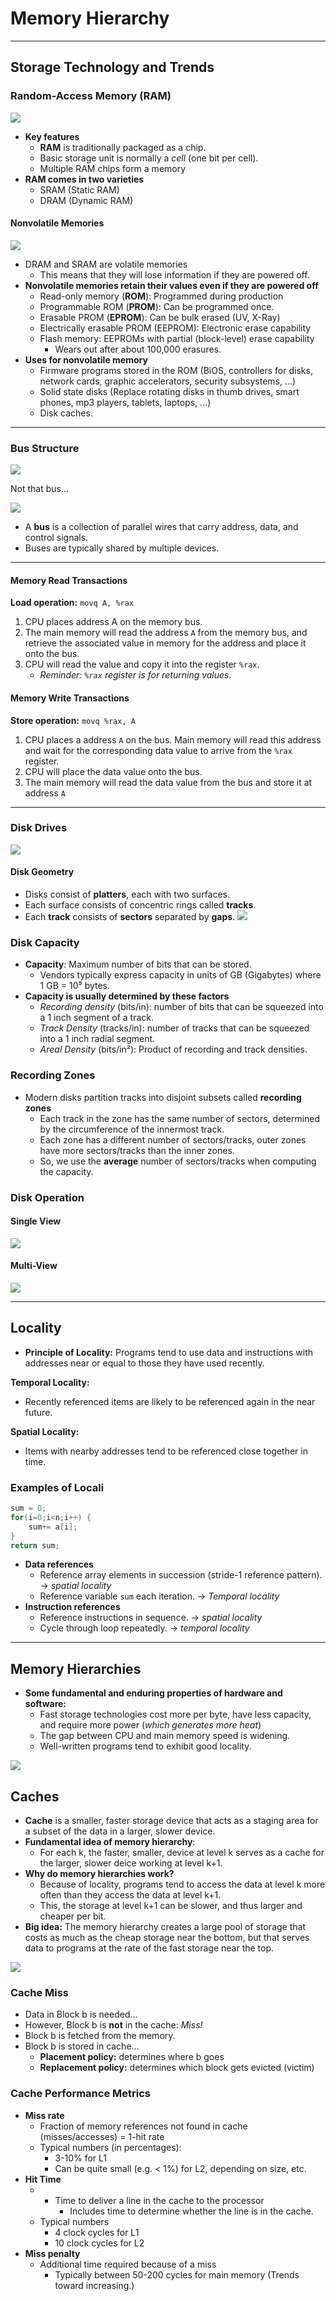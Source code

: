 
# Memory Hierarchy

---
## Storage Technology and Trends

### Random-Access Memory (RAM)
![](imgs/joke/gotou-hitori-bocchi-the-rock.gif)

- **Key features**
	- **RAM** is traditionally packaged as a chip.
	- Basic storage unit is normally a *cell* (one bit per cell).
	- Multiple RAM chips form a memory
- **RAM comes in two varieties**
	- SRAM (Static RAM)
	- DRAM (Dynamic RAM)

#### Nonvolatile Memories
![](imgs/joke/ousa_bocchi_03.png)
- DRAM and SRAM are volatile memories
	- This means that they will lose information if they are powered off.
- **Nonvolatile memories retain their values even if they are powered off**
	- Read-only memory (**ROM**): Programmed during production
	- Programmable ROM (**PROM**): Can be programmed once.
	- Erasable PROM (**EPROM**): Can be bulk erased (UV, X-Ray)
	- Electrically erasable PROM (EEPROM): Electronic erase capability
	- Flash memory: EEPROMs with partial (block-level) erase capability
		- Wears out after about 100,000 erasures.
- **Uses for nonvolatile memory**
	- Firmware programs stored in the ROM (BiOS, controllers for disks, network cards, graphic accelerators, security subsystems, ...)
	- Solid state disks (Replace rotating disks in thumb drives, smart phones, mp3 players, tablets, laptops, ...)
	- Disk caches.

---

### Bus Structure

![](imgs/joke/park-the-bus.webp)

Not that bus...

![](imgs/actual/bus-structure.png)

- A **bus** is a collection of parallel wires that carry address, data, and control signals.
- Buses are typically shared by multiple devices.

---
#### Memory Read Transactions

**Load operation:** `movq A, %rax`

1. CPU places address A on the memory bus.
2. The main memory will read the address `A` from the memory bus, and retrieve the associated value in memory for the address and place it onto the bus.
3. CPU will read the value and copy it into the register `%rax`.
	- *Reminder: `%rax` register is for returning values.*

#### Memory Write Transactions

**Store operation:** `movq %rax, A`

1. CPU places a address `A` on the bus. Main memory will read this address and wait for the corresponding data value to arrive from the `%rax` register.
2. CPU will place the data value onto the bus.
3. The main memory will read the data value from the bus and store it at address `A`

---

### Disk Drives

![](imgs/actual/disk-drive.png)

#### Disk Geometry
- Disks consist of **platters**, each with two surfaces. 
- Each surface consists of concentric rings called **tracks**.
- Each **track** consists of **sectors** separated by **gaps**.
![](imgs/actual/disk-geometry.png)

### Disk Capacity
- **Capacity**: Maximum number of bits that can be stored.
	- Vendors typically express capacity in units of GB (Gigabytes) where 1 GB = 10⁹ bytes.
- **Capacity is usually determined by these factors**
	- *Recording density* (bits/in): number of bits that can be squeezed into a 1 inch segment of a track.
	- *Track Density* (tracks/in): number of tracks that can be squeezed into a 1 inch radial segment.
	- *Areal Density* (bits/in²): Product of recording and track densities.

### Recording Zones
- Modern disks partition tracks into disjoint subsets called **recording zones**
	- Each track in the zone has the same number of sectors, determined by the circumference of the innermost track. 
	- Each zone has a different number of sectors/tracks, outer zones have more sectors/tracks than the inner zones.
	- So, we use the **average** number of sectors/tracks when computing the capacity.

### Disk Operation

#### Single View

![](imgs/actual/disk-operation-single.png)

#### Multi-View

![](imgs/actual/disk-operation-multi.png)

---

## Locality
- **Principle of Locality:** Programs tend to use data and instructions with addresses near or equal to those they have used recently.

**Temporal Locality:**
- Recently referenced items are likely to be referenced again in the near future.

**Spatial Locality:**
- Items with nearby addresses tend to be referenced close together in time.

### Examples of Locali

```C
sum = 0;
for(i=0;i<n;i++) {
	sum+= a[i];
}
return sum;
```

- **Data references**
	- Reference array elements in succession (stride-1 reference pattern). → *spatial locality*
	- Reference variable `sum` each iteration. → *Temporal locality*
- **Instruction references**
	- Reference instructions in sequence. → *spatial locality*
	- Cycle through loop repeatedly.  → *temporal locality*

---
## Memory Hierarchies

- **Some fundamental and enduring properties of hardware and software:**
	- Fast storage technologies cost more per byte, have less capacity, and require more power (*which generates more heat*)
	- The gap between CPU and main memory speed is widening.
	- Well-written programs tend to exhibit good locality.

![](imgs/actual/memory-hierarchy.png)
## Caches

- **Cache** is a smaller, faster storage device that acts as a staging area for a subset of the data in a larger, slower device.
- **Fundamental idea of memory hierarchy**:
	- For each k, the faster, smaller, device at level k serves as a cache for the larger, slower deice working at level k+1.
- **Why do memory hierarchies work?**
	- Because of locality, programs tend to access the data at level k more often than they access the data at level k+1.
	- This, the storage at level k+1 can be slower, and thus larger and cheaper per bit.
- **Big idea:** The memory hierarchy creates a large pool of storage that costs as much as the cheap storage near the bottom, but that serves data to programs at the rate of the fast storage near the top.

![](imgs/actual/cache.png)

### Cache Miss
- Data in Block b is needed...
- However, Block b is **not** in the cache: *Miss!*
- Block b is fetched from the memory.
- Block b is stored in cache...
	- **Placement policy:** determines where b goes
	- **Replacement policy:** determines which block gets evicted (victim)

### Cache Performance Metrics
- **Miss rate**
	- Fraction of memory references not found in cache (misses/accesses) = 1-hit rate
	- Typical numbers (in percentages):
		- 3-10% for L1
		- Can be quite small (e.g. < 1%) for L2, depending on size, etc.
- **Hit Time**
	- - Time to deliver a line in the cache to the processor
		- Includes time to determine whether the line is in the cache.
	- Typical numbers
		- 4 clock cycles for L1
		- 10 clock cycles for L2
- **Miss penalty**
	- Additional time required because of a miss
		- Typically between 50-200 cycles for main memory (Trends toward increasing.)